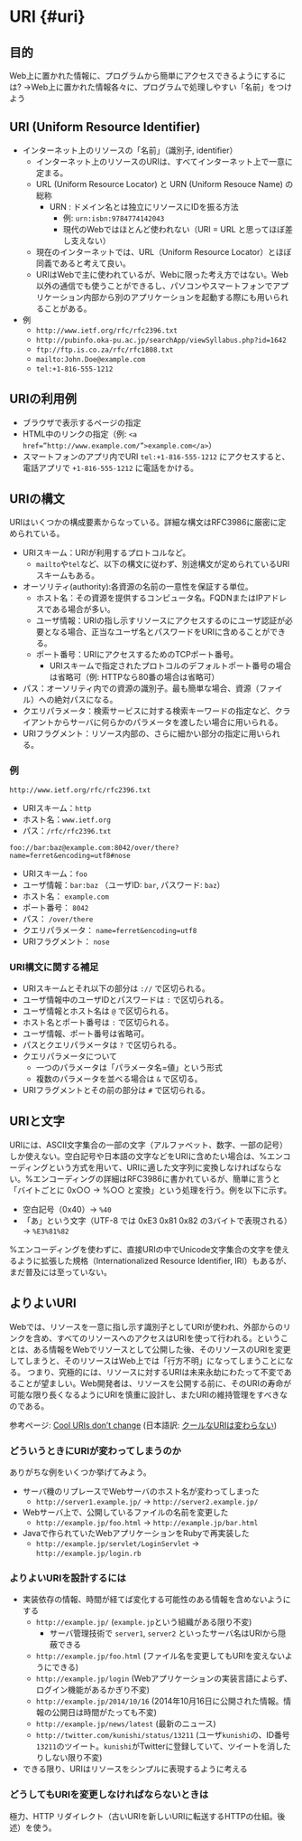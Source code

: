# URI {#uri}

## 目的
Web上に置かれた情報に、プログラムから簡単にアクセスできるようにするには?
→Web上に置かれた情報各々に、プログラムで処理しやすい「名前」をつけよう

## URI (Uniform Resource Identifier)
* インターネット上のリソースの「名前」（識別子, identifier）
  * インターネット上のリソースのURIは、すべてインターネット上で一意に定まる。
  * URL (Uniform Resource Locator) と URN (Uniform Resouce Name) の総称
    - URN : ドメイン名とは独立にリソースにIDを振る方法
        - 例: `urn:isbn:9784774142043`
        - 現代のWebではほとんど使われない（URI = URL と思ってほぼ差し支えない）
  * 現在のインターネットでは、URL（Uniform Resource Locator）とほぼ同義であると考えて良い。
  * URIはWebで主に使われているが、Webに限った考え方ではない。Web以外の通信でも使うことができるし、パソコンやスマートフォンでアプリケーション内部から別のアプリケーションを起動する際にも用いられることがある。
* 例
  * `http://www.ietf.org/rfc/rfc2396.txt`
  * `http://pubinfo.oka-pu.ac.jp/searchApp/viewSyllabus.php?id=1642`
  * `ftp://ftp.is.co.za/rfc/rfc1808.txt`
  * `mailto:John.Doe@example.com`
  * `tel:+1-816-555-1212`

## URIの利用例
* ブラウザで表示するページの指定
* HTML中のリンクの指定（例: `<a href=”http://www.example.com/”>example.com</a>`）
* スマートフォンのアプリ内でURI `tel:+1-816-555-1212` にアクセスすると、電話アプリで `+1-816-555-1212` に電話をかける。

## URIの構文
URIはいくつかの構成要素からなっている。詳細な構文はRFC3986に厳密に定められている。

* URIスキーム：URIが利用するプロトコルなど。
  * `mailto`や`tel`など、以下の構文に従わず、別途構文が定められているURIスキームもある。
* オーソリティ(authority):各資源の名前の一意性を保証する単位。
  * ホスト名：その資源を提供するコンピュータ名。FQDNまたはIPアドレスである場合が多い。
  * ユーザ情報：URIの指し示すリソースにアクセスするのにユーザ認証が必要となる場合、正当なユーザ名とパスワードをURIに含めることができる。
  * ポート番号：URIにアクセスするためのTCPポート番号。
    * URIスキームで指定されたプロトコルのデフォルトポート番号の場合は省略可（例: HTTPなら80番の場合は省略可）
* パス：オーソリティ内での資源の識別子。最も簡単な場合、資源（ファイル）への絶対パスになる。
* クエリパラメータ：検索サービスに対する検索キーワードの指定など、クライアントからサーバに何らかのパラメータを渡したい場合に用いられる。
* URIフラグメント：リソース内部の、さらに細かい部分の指定に用いられる。

### 例
`http://www.ietf.org/rfc/rfc2396.txt`

* URIスキーム：`http`
* ホスト名：`www.ietf.org`
* パス：`/rfc/rfc2396.txt`

`foo://bar:baz@example.com:8042/over/there?name=ferret&encoding=utf8#nose`

* URIスキーム：`foo`
* ユーザ情報：`bar:baz` （ユーザID: `bar`, パスワード: `baz`）
* ホスト名： `example.com`
* ポート番号： `8042`
* パス： `/over/there`
* クエリパラメータ： `name=ferret&encoding=utf8`
* URIフラグメント： `nose`

### URI構文に関する補足
* URIスキームとそれ以下の部分は `://` で区切られる。
* ユーザ情報中のユーザIDとパスワードは `:` で区切られる。
* ユーザ情報とホスト名は `@` で区切られる。
* ホスト名とポート番号は `:` で区切られる。
* ユーザ情報、ポート番号は省略可。
* パスとクエリパラメータは `?` で区切られる。
* クエリパラメータについて
  * 一つのパラメータは「パラメータ名=値」という形式
  * 複数のパラメータを並べる場合は `&` で区切る。
* URIフラグメントとその前の部分は `#` で区切られる。

## URIと文字
URIには、ASCII文字集合の一部の文字（アルファベット、数字、一部の記号）しか使えない。空白記号や日本語の文字などをURIに含めたい場合は、%エンコーディングという方式を用いて、URIに適した文字列に変換しなければならない。%エンコーディングの詳細はRFC3986に書かれているが、簡単に言うと「バイトごとに 0x○○ → %○○ と変換」という処理を行う。例を以下に示す。

* 空白記号（0x40）→ `%40`
* 「あ」という文字（UTF-8 では 0xE3 0x81 0x82 の3バイトで表現される）→ `%E3%81%82`

%エンコーディングを使わずに、直接URIの中でUnicode文字集合の文字を使えるように拡張した規格（Internationalized Resource Identifier, IRI）もあるが、まだ普及には至っていない。

## よりよいURI
Webでは、リソースを一意に指し示す識別子としてURIが使われ、外部からのリンクを含め、すべてのリソースへのアクセスはURIを使って行われる。ということは、ある情報をWebでリソースとして公開した後、そのリソースのURIを変更してしまうと、そのリソースはWeb上では「行方不明」になってしまうことになる。
つまり、究極的には、リソースに対するURIは未来永劫にわたって不変であることが望ましい。Web開発者は、リソースを公開する前に、そのURIの寿命が可能な限り長くなるようにURIを慎重に設計し、またURIの維持管理をすべきなのである。

参考ページ: [Cool URIs don’t change](http://www.w3.org/Provider/Style/URI.html.en) (日本語訳: [クールなURIは変わらない](http://www.kanzaki.com/docs/Style/URI))

### どういうときにURIが変わってしまうのか
ありがちな例をいくつか挙げてみよう。

* サーバ機のリプレースでWebサーバのホスト名が変わってしまった
  * `http://server1.example.jp/` → `http://server2.example.jp/`
* Webサーバ上で、公開しているファイルの名前を変更した
  * `http://example.jp/foo.html` → `http://example.jp/bar.html`
* Javaで作られていたWebアプリケーションをRubyで再実装した
  * `http://example.jp/servlet/LoginServlet` → `http://example.jp/login.rb`

### よりよいURIを設計するには
* 実装依存の情報、時間が経てば変化する可能性のある情報を含めないようにする
  * `http://example.jp/`  (`example.jp`という組織がある限り不変)
    * サーバ管理技術で `server1`, `server2` といったサーバ名はURIから隠蔽できる
  * `http://example.jp/foo.html` (ファイル名を変更してもURIを変えないようにできる)
  * `http://example.jp/login` (Webアプリケーションの実装言語によらず、ログイン機能があるかぎり不変)
  * `http://example.jp/2014/10/16` (2014年10月16日に公開された情報。情報の公開日は時間がたっても不変)
  * `http://example.jp/news/latest` (最新のニュース)
  * `http://twitter.com/kunishi/status/13211` (ユーザ`kunishi`の、ID番号`13211`のツイート。`kunishi`がTwitterに登録していて、ツイートを消したりしない限り不変)
* できる限り、URIはリソースをシンプルに表現するように考える

### どうしてもURIを変更しなければならないときは
極力、HTTP リダイレクト（古いURIを新しいURIに転送するHTTPの仕組。後述）を使う。